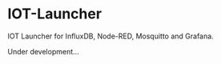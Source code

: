 # IOT-Launcher
IOT Launcher  for InfluxDB, Node-RED, Mosquitto and Grafana.

Under development...




